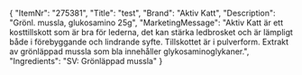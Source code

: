{
  "ItemNr": "275381",
  "Title": "test",
  "Brand": "Aktiv Katt",
  "Description": "Grönl. mussla, glukosamino 25g",
  "MarketingMessage": "Aktiv Katt är ett kosttillskott som är bra för lederna, det kan stärka ledbrosket och är lämpligt både i förebyggande och lindrande syfte. Tillskottet är i pulverform. Extrakt av grönläppad mussla som bla innehåller glykosaminoglykaner.",
  "Ingredients": "SV: Grönläppad mussla"
}